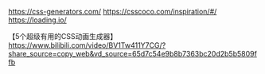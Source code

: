 https://css-generators.com/
https://csscoco.com/inspiration/#/
https://loading.io/

【5个超级有用的CSS动画生成器】 https://www.bilibili.com/video/BV1Tw411Y7CG/?share_source=copy_web&vd_source=65d7c54e9b8b7363bc20d2b5b5809ffb
